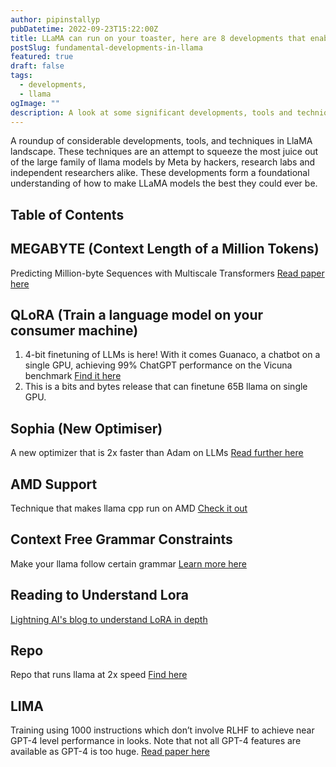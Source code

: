```yaml
---
author: pipinstallyp
pubDatetime: 2022-09-23T15:22:00Z
title: LLaMA can run on your toaster, here are 8 developments that enable it
postSlug: fundamental-developments-in-llama
featured: true
draft: false
tags:
  - developments,  
  - llama
ogImage: ""
description: A look at some significant developments, tools and techniques in Llama.
---
```


A roundup of considerable developments, tools, and techniques in LlaMA landscape. These techniques are an attempt to squeeze the most juice out of the large family of llama models by Meta by hackers, research labs and independent researchers alike.
These developments form a foundational understanding of how to make LLaMA models the best they could ever be. 

## Table of Contents

## MEGABYTE (Context Length of a Million Tokens)
Predicting Million-byte Sequences with Multiscale Transformers [Read paper here](https://arxiv.org/abs/2305.07185)

## QLoRA (Train a language model on your consumer machine)
1. 4-bit finetuning of LLMs is here! With it comes Guanaco, a chatbot on a single GPU, achieving 99% ChatGPT performance on the Vicuna benchmark [Find it here](https://github.com/artidoro/qlora)
2. This is a bits and bytes release that can finetune 65B llama on single GPU.

## Sophia (New Optimiser)
A new optimizer that is 2x faster than Adam on LLMs [Read further here](https://arxiv.org/abs/2305.14342)

## AMD Support
Technique that makes llama cpp run on AMD [Check it out](https://github.com/ggerganov/llama.cpp/pull/1459)

## Context Free Grammar Constraints
Make your llama follow certain grammar [Learn more here](https://github.com/grantslatton/llama.cpp/commit/007e26a99d485007f724957fa8545331ab8d50c3)

## Reading to Understand Lora
[Lightning AI's blog to understand LoRA in depth](https://lightning.ai/pages/community/tutorial/lora-llm/)

## Repo
Repo that runs llama at 2x speed [Find here](https://github.com/turboderp/exllama) 

## LIMA
Training using 1000 instructions which don’t involve RLHF to achieve near GPT-4 level performance in looks. Note that not all GPT-4 features are available as GPT-4 is too huge. [Read paper here](https://arxiv.org/pdf/2305.11206.pdf)